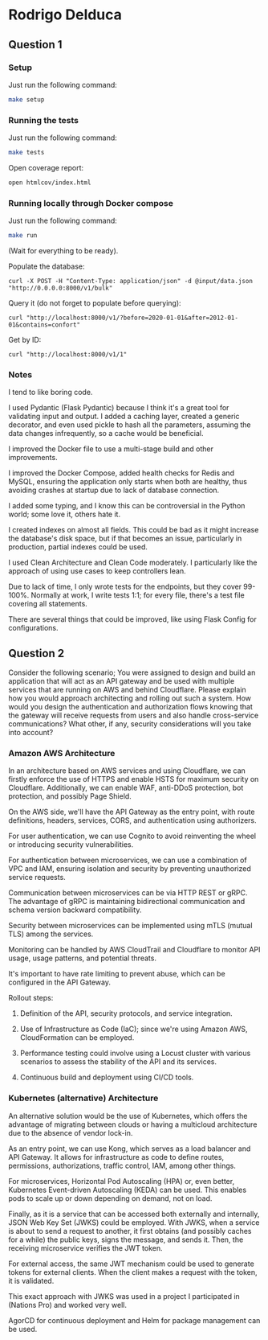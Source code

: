 # Rodrigo Delduca

## Question 1

### Setup

Just run the following command:

```bash
make setup
```

### Running the tests

Just run the following command:

```bash
make tests
```

Open coverage report:

```bash
open htmlcov/index.html
```

### Running locally through Docker compose

Just run the following command:

```bash
make run
```

(Wait for everything to be ready).

Populate the database:

```shell
curl -X POST -H "Content-Type: application/json" -d @input/data.json "http://0.0.0.0:8000/v1/bulk"
```

Query it (do not forget to populate before querying):

```shell
curl "http://localhost:8000/v1/?before=2020-01-01&after=2012-01-01&contains=confort"
```

Get by ID:

```shell
curl "http://localhost:8000/v1/1"
```

### Notes

I tend to like boring code.

I used Pydantic (Flask Pydantic) because I think it's a great tool for validating input and output. I added a caching layer, created a generic decorator, and even used pickle to hash all the parameters, assuming the data changes infrequently, so a cache would be beneficial.

I improved the Docker file to use a multi-stage build and other improvements.

I improved the Docker Compose, added health checks for Redis and MySQL, ensuring the application only starts when both are healthy, thus avoiding crashes at startup due to lack of database connection.

I added some typing, and I know this can be controversial in the Python world; some love it, others hate it.

I created indexes on almost all fields. This could be bad as it might increase the database's disk space, but if that becomes an issue, particularly in production, partial indexes could be used.

I used Clean Architecture and Clean Code moderately. I particularly like the approach of using use cases to keep controllers lean.

Due to lack of time, I only wrote tests for the endpoints, but they cover 99-100%. Normally at work, I write tests 1:1; for every file, there's a test file covering all statements.

There are several things that could be improved, like using Flask Config for configurations.

## Question 2

Consider the following scenario; You were assigned to design and build an application that will act as an API gateway and be used with multiple services that are running on AWS and behind Cloudflare. Please explain how you would approach architecting and rolling out such a system. How would you design the authentication and authorization flows knowing that the gateway will receive requests from users and also handle cross-service communications? What other, if any, security considerations will you take into account?

### Amazon AWS Architecture

In an architecture based on AWS services and using Cloudflare, we can firstly enforce the use of HTTPS and enable HSTS for maximum security on Cloudflare. Additionally, we can enable WAF, anti-DDoS protection, bot protection, and possibly Page Shield.

On the AWS side, we'll have the API Gateway as the entry point, with route definitions, headers, services, CORS, and authentication using authorizers.

For user authentication, we can use Cognito to avoid reinventing the wheel or introducing security vulnerabilities.

For authentication between microservices, we can use a combination of VPC and IAM, ensuring isolation and security by preventing unauthorized service requests.

Communication between microservices can be via HTTP REST or gRPC. The advantage of gRPC is maintaining bidirectional communication and schema version backward compatibility.

Security between microservices can be implemented using mTLS (mutual TLS) among the services.

Monitoring can be handled by AWS CloudTrail and Cloudflare to monitor API usage, usage patterns, and potential threats.

It's important to have rate limiting to prevent abuse, which can be configured in the API Gateway.

Rollout steps:

1. Definition of the API, security protocols, and service integration.

2. Use of Infrastructure as Code (IaC); since we're using Amazon AWS, CloudFormation can be employed.

3. Performance testing could involve using a Locust cluster with various scenarios to assess the stability of the API and its services.

4. Continuous build and deployment using CI/CD tools.

### Kubernetes (alternative) Architecture

An alternative solution would be the use of Kubernetes, which offers the advantage of migrating between clouds or having a multicloud architecture due to the absence of vendor lock-in.

As an entry point, we can use Kong, which serves as a load balancer and API Gateway. It allows for infrastructure as code to define routes, permissions, authorizations, traffic control, IAM, among other things.

For microservices, Horizontal Pod Autoscaling (HPA) or, even better, Kubernetes Event-driven Autoscaling (KEDA) can be used. This enables pods to scale up or down depending on demand, not on load.

Finally, as it is a service that can be accessed both externally and internally, JSON Web Key Set (JWKS) could be employed. With JWKS, when a service is about to send a request to another, it first obtains (and possibly caches for a while) the public keys, signs the message, and sends it. Then, the receiving microservice verifies the JWT token.

For external access, the same JWT mechanism could be used to generate tokens for external clients. When the client makes a request with the token, it is validated.

This exact approach with JWKS was used in a project I participated in (Nations Pro) and worked very well.

AgorCD for continuous deployment and Helm for package management can be used.

